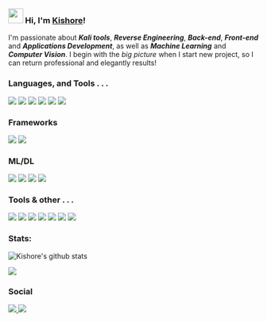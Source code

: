 ### <img src="https://media.giphy.com/media/hvRJCLFzcasrR4ia7z/giphy.gif" width="30px"> Hi, I'm [Kishore](http://shadowprince.me/me)!
I'm passionate about ***Kali tools***, ***Reverse Engineering***, ***Back-end***, ***Front-end*** and ***Applications Development***, as well as ***Machine Learning*** and ***Computer Vision***.
I begin with the *big picture* when I start new project, so I can return professional and elegantly results!

### Languages,  and Tools . . .
<img src="https://img.shields.io/badge/python%20-%2314354C.svg?&style=for-the-badge&logo=python&logoColor=white"/> <img src="https://img.shields.io/badge/javascript%20-%23323330.svg?&style=for-the-badge&logo=javascript&logoColor=%23F7DF1E"/> <img src="https://img.shields.io/badge/c%20-%2300599C.svg?&style=for-the-badge&logo=c&logoColor=white"/> <img src ="https://img.shields.io/badge/sqlite-%2307405e.svg?&style=for-the-badge&logo=sqlite&logoColor=white"/> <img src="https://img.shields.io/badge/html5%20-%23E34F26.svg?&style=for-the-badge&logo=html5&logoColor=white"/> <img src="https://img.shields.io/badge/latex%20-%23008080.svg?&style=for-the-badge&logo=latex&logoColor=white"/>
<br>

### Frameworks
<img src="https://img.shields.io/badge/django%20-%23092E20.svg?&style=for-the-badge&logo=django&logoColor=white"/> <img src="https://img.shields.io/badge/bootstrap%20-%23563D7C.svg?&style=for-the-badge&logo=bootstrap&logoColor=white"/>
<br>

### ML/DL
<img src="https://img.shields.io/badge/TensorFlow%20-%23FF6F00.svg?&style=for-the-badge&logo=TensorFlow&logoColor=white" /> <img src="https://img.shields.io/badge/Keras%20-%23D00000.svg?&style=for-the-badge&logo=Keras&logoColor=white"/> <img src="https://img.shields.io/badge/pandas%20-%23150458.svg?&style=for-the-badge&logo=pandas&logoColor=white" /> <img src="https://img.shields.io/badge/numpy%20-%23013243.svg?&style=for-the-badge&logo=numpy&logoColor=white" />
<br>

### Tools & other . . .
<img src="https://img.shields.io/badge/Jupyter%20-%23F37626.svg?&style=for-the-badge&logo=Jupyter&logoColor=white"/> <img src="https://img.shields.io/badge/Sublime%20Text-%23FF6F00.svg?&style=for-the-badge&logo=sublime-text&logoColor=white"/> <img src="https://img.shields.io/badge/git%20-%23F05033.svg?&style=for-the-badge&logo=git&logoColor=white"/> <img src="https://img.shields.io/badge/Linux%20-%23430098.svg?&style=for-the-badge&logo=Linux&logoColor=white"/> <img src="https://img.shields.io/badge/heroku%20-%23430098.svg?&style=for-the-badge&logo=heroku&logoColor=white"/>
<img src="https://img.shields.io/badge/-Raspberry%20Pi-C51A4A?style=for-the-badge&logo=Raspberry-Pi"/> <img src="https://img.shields.io/badge/-Arduino-00979D?style=for-the-badge&logo=Arduino&logoColor=white"/>

### Stats:
![Kishore's github stats](https://github-readme-stats.vercel.app/api?username=shadow-prince&show_icons=true)

![](https://komarev.com/ghpvc/?username=shadow-prince)

### Social
<a href="https://twitter.com/saikishorekicks">
         <img src="https://img.shields.io/badge/saikishorekicks%20-%231DA1F2.svg?&style=for-the-badge&logo=Twitter&logoColor=white"/>
      </a>

<a href="https://www.hackerrank.com/shadowprince_kr1?hr_r=1">
         <img src="https://img.shields.io/badge/-Hackerrank-2EC866?style=for-the-badge&logo=HackerRank&logoColor=white"/>
      </a>
